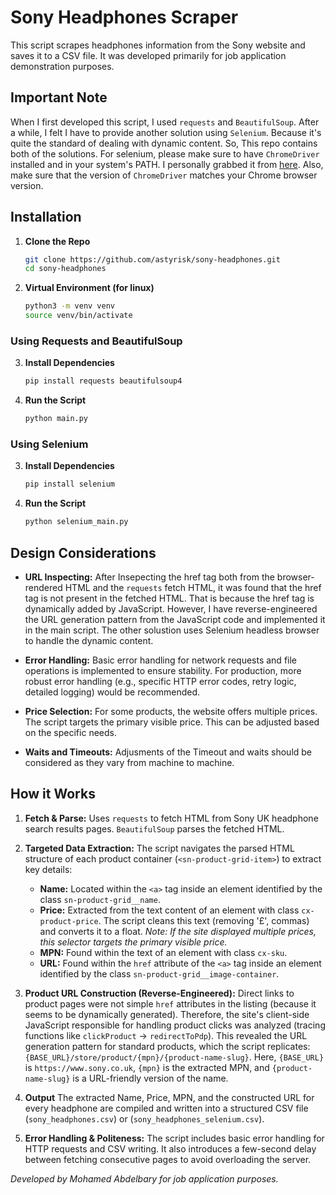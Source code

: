 # Sony Headphones Scraper

This script scrapes headphones information from the Sony website and saves it to a CSV file. It was developed primarily for job application demonstration purposes. 

## Important Note

When I first developed this script, I used `requests` and `BeautifulSoup`. After a while, I felt I have to provide another solution using `Selenium`. Because it's quite the standard of dealing with dynamic content. So, This repo contains both of the solutions. For selenium, please make sure to have `ChromeDriver` installed and in your system's PATH. I personally grabbed it from [here](https://github.com/dreamshao/chromedriver). Also, make sure that the version of `ChromeDriver` matches your Chrome browser version.

## Installation

1.  **Clone the Repo**
    ```bash
    git clone https://github.com/astyrisk/sony-headphones.git
    cd sony-headphones
    ```

2.  **Virtual Environment (for linux)**
    ```bash
    python3 -m venv venv
    source venv/bin/activate
    ```
### Using Requests and BeautifulSoup
3.  **Install Dependencies**
    ```bash
    pip install requests beautifulsoup4
    ```
4.  **Run the Script**
    ```bash
    python main.py
    ```
### Using Selenium 
3. **Install Dependencies**
    ```bash
    pip install selenium
    ```
4. **Run the Script**
    ```bash
    python selenium_main.py
    ```

## Design Considerations

* **URL Inspecting:** After Insepecting the href tag both from the browser-rendered HTML and the `requests` fetch HTML, it was found that the href tag is not present in the fetched HTML. That is because the href tag is dynamically added by JavaScript. However, I have reverse-engineered the URL generation pattern from the JavaScript code and implemented it in the main script. The other solustion uses Selenium headless browser to handle the dynamic content. 

* **Error Handling:** Basic error handling for network requests and file operations is implemented to ensure stability. For production, more robust error handling (e.g., specific HTTP error codes, retry logic, detailed logging) would be recommended.

* **Price Selection:** For some products, the website offers multiple prices. The script targets the primary visible price. This can be adjusted based on the specific needs.

* **Waits and Timeouts:** Adjusments of the Timeout and waits should be considered as they vary from machine to machine.

## How it Works

1.  **Fetch & Parse:** Uses `requests` to fetch HTML from Sony UK headphone search results pages. `BeautifulSoup` parses the fetched HTML.

2.  **Targeted Data Extraction:** The script navigates the parsed HTML structure of each product container (`<sn-product-grid-item>`) to extract key details:
    * **Name:** Located within the `<a>` tag inside an element identified by the class `sn-product-grid__name`.
    * **Price:** Extracted from the text content of an element with class `cx-product-price`. The script cleans this text (removing '£', commas) and converts it to a float. *Note: If the site displayed multiple prices, this selector targets the primary visible price.*
    * **MPN:** Found within the text of an element with class `cx-sku`.
    * **URL:** Found within the `href` attribute of the `<a>` tag inside an element identified by the class `sn-product-grid__image-container`.

3.  **Product URL Construction (Reverse-Engineered):** Direct links to product pages were not simple `href` attributes in the listing (because it seems to be dynamically generated). Therefore, the site's client-side JavaScript responsible for handling product clicks was analyzed (tracing functions like `clickProduct` -> `redirectToPdp`). This revealed the URL generation pattern for standard products, which the script replicates: `{BASE_URL}/store/product/{mpn}/{product-name-slug}`. Here, `{BASE_URL}` is `https://www.sony.co.uk`, `{mpn}` is the extracted MPN, and `{product-name-slug}` is a URL-friendly version of the name.

4.  **Output** The extracted Name, Price, MPN, and the constructed URL for every headphone are compiled and written into a structured CSV file (`sony_headphones.csv`) or (`sony_headphones_selenium.csv`).

5. **Error Handling & Politeness:** The script includes basic error handling for HTTP requests and CSV writing. It also introduces a few-second delay between fetching consecutive pages to avoid overloading the server.

*Developed by Mohamed Abdelbary for job application purposes.*
